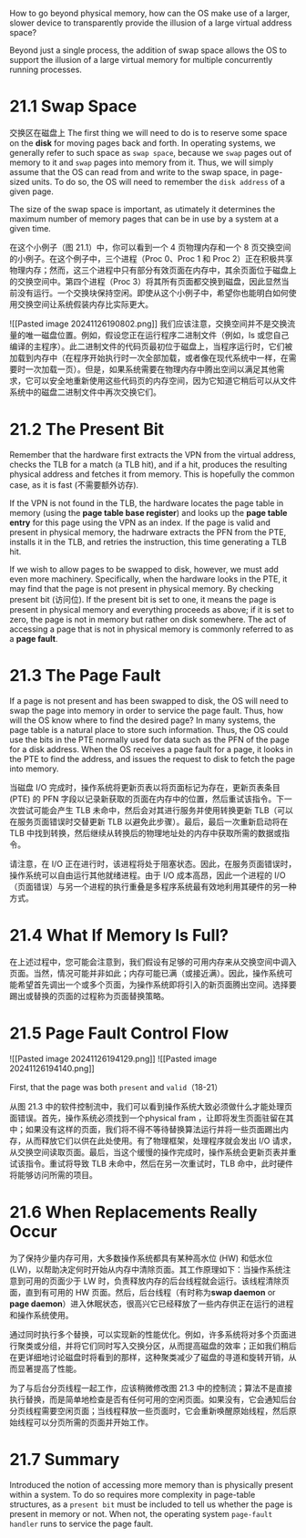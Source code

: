 How to go beyond physical memory, how can the OS make use of a larger, slower device to transparently provide the illusion of a large virtual address space?

Beyond just a single process, the addition of swap space allows the OS to support the illusion of a large virtual memory for multiple concurrently running processes.

# 21.1 Swap Space
交换区在磁盘上
The first thing we will need to do is to reserve some space on the **disk** for moving pages back and forth. In operating systems, we generally refer to such space as `swap space`, because we `swap` pages out of memory to it and `swap` pages into memory from it. Thus, we will simply assume that the OS can read from and write to the swap space, in page-sized units. To do so, the OS will need to remember the `disk address` of a given page.

The size of the swap space is important, as utimately it determines the maximum number of memory pages that can be in use by a system at a given time.

在这个小例子（图 21.1）中，你可以看到一个 4 页物理内存和一个 8 页交换空间的小例子。在这个例子中，三个进程（Proc 0、Proc 1 和 Proc 2）正在积极共享物理内存；然而，这三个进程中只有部分有效页面在内存中，其余页面位于磁盘上的交换空间中。第四个进程（Proc 3）将其所有页面都交换到磁盘，因此显然当前没有运行。一个交换块保持空闲。即使从这个小例子中，希望你也能明白如何使用交换空间让系统假装内存比实际更大。

![[Pasted image 20241126190802.png]]
我们应该注意，交换空间并不是交换流量的唯一磁盘位置。例如，假设您正在运行程序二进制文件（例如，ls 或您自己编译的主程序）。此二进制文件的代码页最初位于磁盘上，当程序运行时，它们被加载到内存中（在程序开始执行时一次全部加载，或者像在现代系统中一样，在需要时一次加载一页）。但是，如果系统需要在物理内存中腾出空间以满足其他需求，它可以安全地重新使用这些代码页的内存空间，因为它知道它稍后可以从文件系统中的磁盘二进制文件中再次交换它们。

# 21.2 The Present Bit
Remember that the hardware first extracts the VPN from the virtual address, checks the TLB for a match (a TLB hit), and if a hit, produces the resulting physical address and fetches it from memory. This is hopefully the common case, as it is fast (不需要额外访存).

If the VPN is not found in the TLB, the hardware locates the page table in memory (using the **page table base register**) and looks up the **page table entry** for this page using the VPN as an index. If the page is valid and present in physical memory, the hadrware extracts the PFN from the PTE, installs it in the TLB, and retries the instruction, this time generating a TLB hit.

If we wish to allow pages to be swapped to disk, however, we must add even more machinery. Specifically, when the hardware looks in the PTE, it may find that the page is not present in physical memory. By checking present bit (访问位). If the present bit is set to one, it means the page is present in physical memory and everything proceeds as above; if it is set to zero, the page is not in memory but rather on disk somewhere. The act of accessing a page that is not in physical memory is commonly referred to as a **page fault**.

# 21.3 The Page Fault
If a page is not present and has been swapped to disk, the OS will need to swap the page into memory in order to service the page fault. Thus, how will the OS know where to find the desired page? In many systems, the page table is a natural place to store such information. Thus, the OS could use the bits in the PTE normally used for data such as the PFN of the page for a disk address. When the OS receives a page fault for a page, it looks in the PTE to find the address, and issues the request to disk to fetch the page into memory.

当磁盘 I/O 完成时，操作系统将更新页表以将页面标记为存在，更新页表条目 (PTE) 的 PFN 字段以记录新获取的页面在内存中的位置，然后重试该指令。下一次尝试可能会产生 TLB 未命中，然后会对其进行服务并使用转换更新 TLB（可以在服务页面错误时交替更新 TLB 以避免此步骤）。最后，最后一次重新启动将在 TLB 中找到转换，然后继续从转换后的物理地址处的内存中获取所需的数据或指令。

请注意，在 I/O 正在进行时，该进程将处于阻塞状态。因此，在服务页面错误时，操作系统可以自由运行其他就绪进程。由于 I/O 成本高昂，因此一个进程的 I/O（页面错误）与另一个进程的执行重叠是多程序系统最有效地利用其硬件的另一种方式。

# 21.4 What If Memory Is Full?
在上述过程中，您可能会注意到，我们假设有足够的可用内存来从交换空间中调入页面。当然，情况可能并非如此；内存可能已满（或接近满）。因此，操作系统可能希望首先调出一个或多个页面，为操作系统即将引入的新页面腾出空间。选择要踢出或替换的页面的过程称为页面替换策略。

# 21.5 Page Fault Control Flow
![[Pasted image 20241126194129.png]]
![[Pasted image 20241126194140.png]]

First, that the page was both `present` and `valid`（18-21）

从图 21.3 中的软件控制流中，我们可以看到操作系统大致必须做什么才能处理页面错误。首先，操作系统必须找到一个physical fram ，让即将发生页面驻留在其中；如果没有这样的页面，我们将不得不等待替换算法运行并将一些页面踢出内存，从而释放它们以供在此处使用。有了物理框架，处理程序就会发出 I/O 请求，从交换空间读取页面。最后，当这个缓慢的操作完成时，操作系统会更新页表并重试该指令。重试将导致 TLB 未命中，然后在另一次重试时，TLB 命中，此时硬件将能够访问所需的项目。

# 21.6 When Replacements Really Occur
为了保持少量内存可用，大多数操作系统都具有某种高水位 (HW) 和低水位 (LW)，以帮助决定何时开始从内存中清除页面。其工作原理如下：当操作系统注意到可用的页面少于 LW 时，负责释放内存的后台线程就会运行。该线程清除页面，直到有可用的 HW 页面。然后，后台线程（有时称为**swap daemon** or **page daemon**）进入休眠状态，很高兴它已经释放了一些内存供正在运行的进程和操作系统使用。

通过同时执行多个替换，可以实现新的性能优化。例如，许多系统将对多个页面进行聚类或分组，并将它们同时写入交换分区，从而提高磁盘的效率；正如我们稍后在更详细地讨论磁盘时将看到的那样，这种聚类减少了磁盘的寻道和旋转开销，从而显著提高了性能。

为了与后台分页线程一起工作，应该稍微修改图 21.3 中的控制流；算法不是直接执行替换，而是简单地检查是否有任何可用的空闲页面。如果没有，它会通知后台分页线程需要空闲页面；当线程释放一些页面时，它会重新唤醒原始线程，然后原始线程可以分页所需的页面并开始工作。

# 21.7 Summary
Introduced the notion of accessing more memory than is physically present within a system. To do so requires more complexity in page-table structures, as a `present bit` must be included to tell us whether the page is present in memory or not. When not, the operating system `page-fault handler` runs to service the page fault.